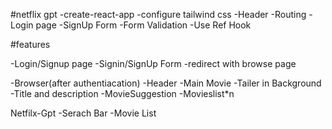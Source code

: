 #netflix gpt
-create-react-app
-configure tailwind css
-Header
-Routing
-Login page
-SignUp Form
-Form Validation
-Use Ref Hook


#features

-Login/Signup page
  -Signin/SignUp Form
  -redirect with browse page

 -Browser(after authentiacation)
  -Header
  -Main Movie
     -Tailer in Background
     -Title and description
     -MovieSuggestion
       -Movieslist*n

 Netfilx-Gpt
    -Serach Bar
    -Movie List
